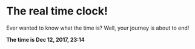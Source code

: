 # The real time clock!

Ever wanted to know what the time is? Well, your journey is about to end!

**The time is Dec 12, 2017, 23:14**